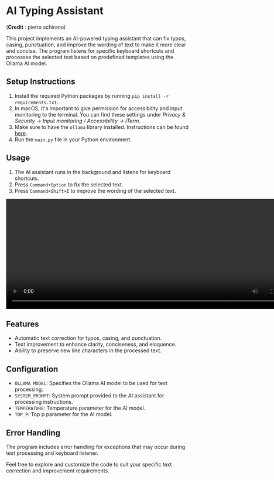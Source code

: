# AI Typing Assistant

(**Credit** : pietro schirano)

This project implements an AI-powered typing assistant that can fix typos, casing, punctuation, and improve the wording of text to make it more clear and concise. The program listens for specific keyboard shortcuts and processes the selected text based on predefined templates using the Ollama AI model.


## Setup Instructions

1. Install the required Python packages by running `pip install -r requirements.txt`.
2. In macOS, it's important to give permission for accessibility and input monitoring to the terminal. You can find these settings under _Privacy & Security -> Input monitoring / Accessibility -> iTerm_.
3. Make sure to have the `ollama` library installed. Instructions can be found [here](https://ollama.ai/docs/sdk/python).
4. Run the `main.py` file in your Python environment.

## Usage

1. The AI assistant runs in the background and listens for keyboard shortcuts.
2. Press `Command+Option` to fix the selected text.
3. Press `Command+Shift+I` to improve the wording of the selected text. 






<p>
  <video src="https://github.com/user-attachments/assets/876f3c1a-a3e5-449e-b172-3aa30debd61a" width="800" height="300" controls>
    Your browser does not support the video tag.
  </video>
</p>



## Features

- Automatic text correction for typos, casing, and punctuation.
- Text improvement to enhance clarity, conciseness, and eloquence.
- Ability to preserve new line characters in the processed text.

## Configuration

- `OLLAMA_MODEL`: Specifies the Ollama AI model to be used for text processing.
- `SYSTEM_PROMPT`: System prompt provided to the AI assistant for processing instructions.
- `TEMPERATURE`: Temperature parameter for the AI model.
- `TOP_P`: Top p parameter for the AI model.

## Error Handling

The program includes error handling for exceptions that may occur during text processing and keyboard listener.

Feel free to explore and customize the code to suit your specific text correction and improvement requirements.

